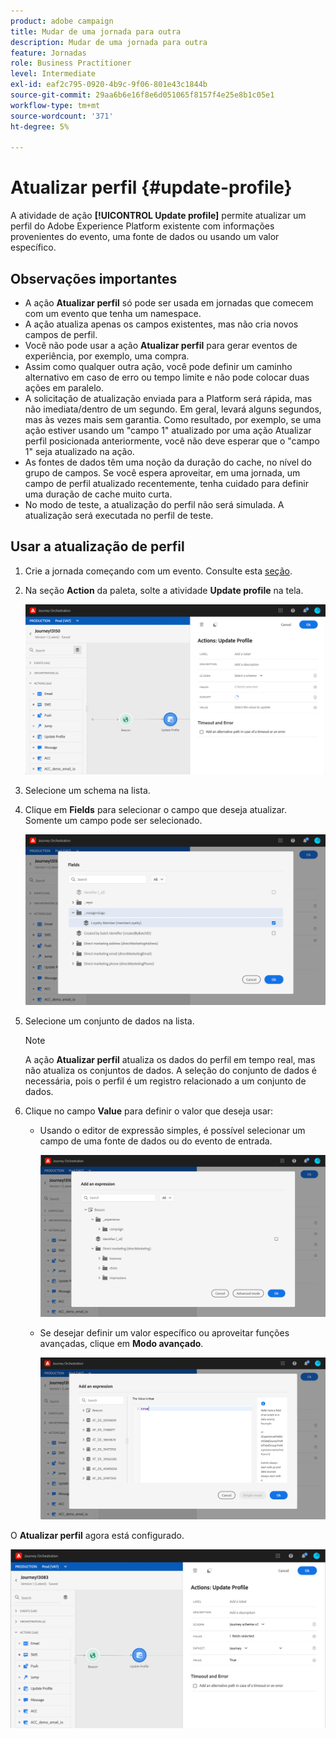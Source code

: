 ```yaml
---
product: adobe campaign
title: Mudar de uma jornada para outra
description: Mudar de uma jornada para outra
feature: Jornadas
role: Business Practitioner
level: Intermediate
exl-id: eaf2c795-0920-4b9c-9f06-801e43c1844b
source-git-commit: 29aa6b6e16f8e6d051065f8157f4e25e8b1c05e1
workflow-type: tm+mt
source-wordcount: '371'
ht-degree: 5%

---
```


# Atualizar perfil {#update-profile}

A atividade de ação **[!UICONTROL Update profile]** permite atualizar um perfil do Adobe Experience Platform existente com informações provenientes do evento, uma fonte de dados ou usando um valor específico.

## Observações importantes

* A ação **Atualizar perfil** só pode ser usada em jornadas que comecem com um evento que tenha um namespace.
* A ação atualiza apenas os campos existentes, mas não cria novos campos de perfil.
* Você não pode usar a ação **Atualizar perfil** para gerar eventos de experiência, por exemplo, uma compra.
* Assim como qualquer outra ação, você pode definir um caminho alternativo em caso de erro ou tempo limite e não pode colocar duas ações em paralelo.
* A solicitação de atualização enviada para a Platform será rápida, mas não imediata/dentro de um segundo. Em geral, levará alguns segundos, mas às vezes mais sem garantia. Como resultado, por exemplo, se uma ação estiver usando um &quot;campo 1&quot; atualizado por uma ação Atualizar perfil posicionada anteriormente, você não deve esperar que o &quot;campo 1&quot; seja atualizado na ação.
* As fontes de dados têm uma noção da duração do cache, no nível do grupo de campos. Se você espera aproveitar, em uma jornada, um campo de perfil atualizado recentemente, tenha cuidado para definir uma duração de cache muito curta.
* No modo de teste, a atualização do perfil não será simulada. A atualização será executada no perfil de teste.

## Usar a atualização de perfil

1. Crie a jornada começando com um evento. Consulte esta [seção](../building-journeys/journey.md).

1. Na seção **Action** da paleta, solte a atividade **Update profile** na tela.

   ![](../assets/profileupdate0.png)

1. Selecione um schema na lista.

1. Clique em **Fields** para selecionar o campo que deseja atualizar. Somente um campo pode ser selecionado.

   ![](../assets/profileupdate2.png)

1. Selecione um conjunto de dados na lista.

   >[!NOTE]
   >
   >A ação **Atualizar perfil** atualiza os dados do perfil em tempo real, mas não atualiza os conjuntos de dados. A seleção do conjunto de dados é necessária, pois o perfil é um registro relacionado a um conjunto de dados.

1. Clique no campo **Value** para definir o valor que deseja usar:

   * Usando o editor de expressão simples, é possível selecionar um campo de uma fonte de dados ou do evento de entrada.

      ![](../assets/profileupdate4.png)

   * Se desejar definir um valor específico ou aproveitar funções avançadas, clique em **Modo avançado**.

      ![](../assets/profileupdate3.png)

O **Atualizar perfil** agora está configurado.

![](../assets/profileupdate1.png)
